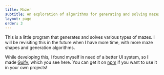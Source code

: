 ```yaml
---
title: Mazer
subtitle: An exploration of algorithms for generating and solving mazes
layout: page
order: 3
---
```


<!--
                                       <\              _
                                        \\          _/{
                                 _       \\       _-   -_
                               /{        / `\   _-     - -_
                             _~  =      ( @  \ -        -  -_
                           _- -   ~-_   \( =\ \           -  -_
                         _~  -       ~_ | 1 :\ \      _-~-_ -  -_
                       _-   -          ~  |V: \ \  _-~     ~-_-  -_
                    _-~   -            /  | :  \ \            ~-_- -_
                 _-~    -   _.._      {   | : _-``               ~- _-_
              _-~   -__..--~    ~-_  {   : \:}
            =~__.--~~              ~-_\  :  /
                                       \ : /__
                                       /`Y'--\\
                                     <+       \\
                                      \\      WWW
-->            
        
<!-- Get latest version of Guify off of NPM -->
<script src="https://unpkg.com/guify"></script>

<div id="mazer-container" class="project-container"></div>

This is a little program that generates and solves various types
of mazes. I will be revisiting this in the future when I have more 
time, with more maze shapes and generation algorithms.

While developing this, I found myself in need of a better UI
system, so I made <a href="https://github.com/colejd/guify">Guify</a>, which you see here. 
You can get it on <a href="https://www.npmjs.com/package/guify">npm</a>
if you want to use it in your own projects!

<script src="mazer.min.js"></script>
